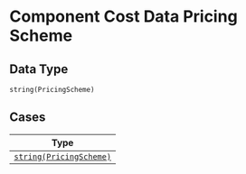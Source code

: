 
# Component Cost Data Pricing Scheme

## Data Type

`string(PricingScheme)`

## Cases

| Type |
|  --- |
| [`string(PricingScheme)`](../../../doc/models/pricing-scheme.md) |


